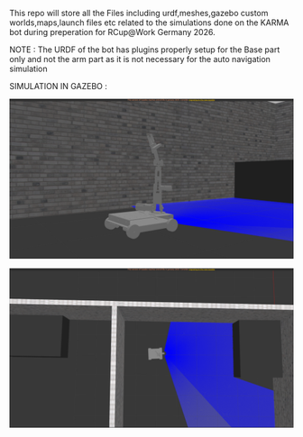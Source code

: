 This repo will store all the Files including urdf,meshes,gazebo custom worlds,maps,launch files etc related to the simulations done on the KARMA bot during preperation for RCup@Work Germany 2026.

NOTE : The URDF of the bot has plugins properly setup for the Base part only and not the arm part as it is not necessary for the auto navigation simulation

SIMULATION IN GAZEBO :

![Gazebo SS_1](imgs+screenrecordings/karma_1_SS.png)

![Gazebo SS_1](imgs+screenrecordings/karma_2_SS.png)
